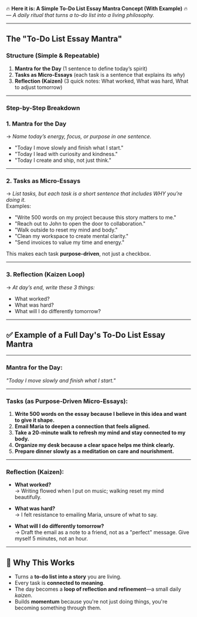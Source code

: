 🔥 **Here it is: A Simple To-Do List Essay Mantra Concept (With Example)** 🔥  
— *A daily ritual that turns a to-do list into a living philosophy.*

---

## **The "To-Do List Essay Mantra"**

### **Structure (Simple & Repeatable)**

1. **Mantra for the Day** (1 sentence to define today’s spirit)  
2. **Tasks as Micro-Essays** (each task is a sentence that explains its *why*)  
3. **Reflection (Kaizen)** (3 quick notes: What worked, What was hard, What to adjust tomorrow)

---

### **Step-by-Step Breakdown**

### 1. **Mantra for the Day**  
→ *Name today’s energy, focus, or purpose in one sentence.*  
- "Today I move slowly and finish what I start."  
- "Today I lead with curiosity and kindness."  
- "Today I create and ship, not just think."

---

### 2. **Tasks as Micro-Essays**  
→ *List tasks, but each task is a short sentence that includes WHY you’re doing it.*  
Examples:  
- "Write 500 words on my project because this story matters to me."  
- "Reach out to John to open the door to collaboration."  
- "Walk outside to reset my mind and body."  
- "Clean my workspace to create mental clarity."  
- "Send invoices to value my time and energy."

This makes each task **purpose-driven**, not just a checkbox.

---

### 3. **Reflection (Kaizen Loop)**  
→ *At day’s end, write these 3 things:*  
- What worked?  
- What was hard?  
- What will I do differently tomorrow?  

---

## ✅ **Example of a Full Day's To-Do List Essay Mantra**

---

### **Mantra for the Day:**  
*"Today I move slowly and finish what I start."*

---

### **Tasks (as Purpose-Driven Micro-Essays):**  

1. **Write 500 words on the essay because I believe in this idea and want to give it shape.**  
2. **Email Maria to deepen a connection that feels aligned.**  
3. **Take a 20-minute walk to refresh my mind and stay connected to my body.**  
4. **Organize my desk because a clear space helps me think clearly.**  
5. **Prepare dinner slowly as a meditation on care and nourishment.**

---

### **Reflection (Kaizen):**

- **What worked?**  
→ Writing flowed when I put on music; walking reset my mind beautifully.  

- **What was hard?**  
→ I felt resistance to emailing Maria, unsure of what to say.  

- **What will I do differently tomorrow?**  
→ Draft the email as a note to a friend, not as a "perfect" message. Give myself 5 minutes, not an hour.

---

## 🔑 **Why This Works**  
- Turns a **to-do list into a story** you are living.  
- Every task is **connected to meaning**.  
- The day becomes a **loop of reflection and refinement**—a small daily *kaizen*.  
- Builds **momentum** because you're not just doing things, you're becoming something through them.
